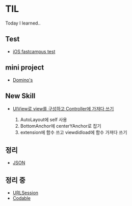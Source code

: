 # TIL
Today I learned..

## Test
- [iOS fastcampus test](https://www.notion.so/shooooting/iOS-FastCampus-test-2b04e19e24eb4daf8cda9ed23d8c3330)

## mini project
- [Domino's](https://www.notion.so/shooooting/App-Make-Domino-s-e855e789fef843119ec603a9a87605fe)

## New Skill
- [UIView로 view를 구성하고 Controller에 가져다 쓰기](https://www.notion.so/shooooting/view-03d5a2b65729460882371acf81f94143)

    1. AutoLayout에 self 사용
    2. BottomAnchor에 centerYAnchor로 잡기
    3. extension에 함수 쓰고 viewdidload에 함수 가져다 쓰기

## 정리
- [JSON](https://www.notion.so/shooooting/JSON-JavaScript-Object-Notation-ad7652661f39464cb342f1f028ef8995)


## 정리 중
- [URLSession](https://www.notion.so/shooooting/URLSession-df6cc10c381946aa865a260a330c4d72)
- [Codable](https://www.notion.so/shooooting/Codable-0c272fe62d9f4ec9be2fa1f067c36392)